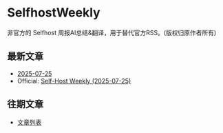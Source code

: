 # SelfhostWeekly

非官方的 Selfhost 周报AI总结&翻译，用于替代官方RSS。(版权归原作者所有)

## 最新文章

* [2025-07-25](2025-07-25-weekly) 
* Official: [Self-Host Weekly (2025-07-25)](https://selfh.st/weekly/2025-07-25/)

## 往期文章

* [文章列表](posts)